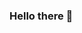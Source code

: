 ### Hello there 👋

<!--**Anapovea/AnaPovea** is a ✨ _special_ ✨ repository because its `README.md` (this file) appears on your GitHub profile.

Hi everyone. My name is Ana and I'm a naval engineer based in Barcelona (Spain). 

